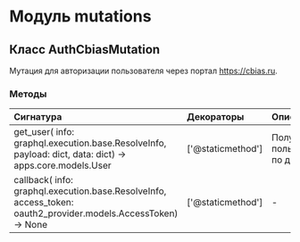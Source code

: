 # Модуль mutations



## Класс AuthCbiasMutation

Мутация для авторизации пользователя через портал https://cbias.ru.

### Методы

| Сигнатура                                                                                                     | Декораторы        | Описание                          |
| :------------------------------------------------------------------------------------------------------------ | :---------------- | :-------------------------------- |
| get_user( info: graphql.execution.base.ResolveInfo, payload: dict, data: dict) -> apps.core.models.User       | ['@staticmethod'] | Получение пользователя по данным. |
| callback( info: graphql.execution.base.ResolveInfo, access_token: oauth2_provider.models.AccessToken) -> None | ['@staticmethod'] | -                                 |